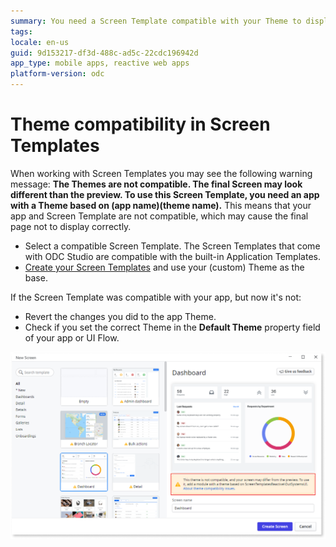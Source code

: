 ```yaml
---
summary: You need a Screen Template compatible with your Theme to display the final page properly.
tags:
locale: en-us
guid: 9d153217-df3d-488c-ad5c-22cdc196942d
app_type: mobile apps, reactive web apps
platform-version: odc
---
```


# Theme compatibility in Screen Templates

<a id="helpid-30171"></a>

When working with Screen Templates you may see the following warning message: **The Themes are not compatible. The final Screen may look different than the preview. To use this Screen Template, you need an app with a Theme based on (app name)\(theme name).** This means that your app and Screen Template are not compatible, which may cause the final page not to display correctly.

* Select a compatible Screen Template. The Screen Templates that come with ODC Studio are compatible with the built-in Application Templates.
* [Create your Screen Templates](<../creating-screens/create-screen-scratch.md>) and use your (custom) Theme as the base.

If the Screen Template was compatible with your app, but now it's not:
 
* Revert the changes you did to the app Theme. 
* Check if you set the correct Theme in the **Default Theme** property field of your app or UI Flow.

![Theme Compatibility warning](images/template-layout-theme-mismatch-odcs.png)
